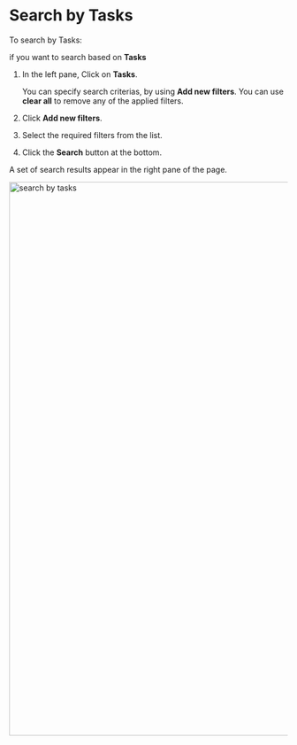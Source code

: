 # Search by Tasks

To search by Tasks:

if you want to search based on **Tasks**

1. In the left pane, Click on **Tasks**.  

    You can specify search criterias, by using **Add new filters**. You can use **clear all** to remove any of the applied filters. 

1. Click **Add new filters**. 
1. Select the required filters from the list.
1. Click the **Search** button at the bottom. 

A set of search results appear in the right pane of the page. 

<img src="/thehive/images/user-guides/analyst-corner/search/search-scope-by/search-by-tasks.png" alt="search by tasks" width="1000" height="1000"/>